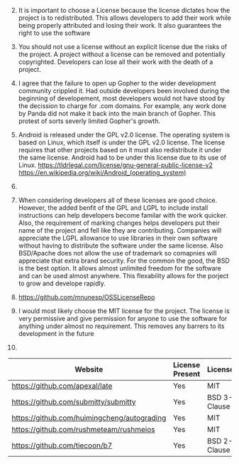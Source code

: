 
2) It is important to choose a License because the license dictates how the project is to redistributed. This allows developers to add their work while being properly attributed and losing their work. It also guarantees the right to use the software

3) You should not use a license without an explicit license due the risks of the project. A project without a license can be removed and potentially copyrighted. Developers can lose all their work with the death of a project.

4) I agree that the failure to open up Gopher to the wider development community crippled it. Had outside developers been involved during the beginning of developement, most developers would not have stood by the decission to charge for .com domains. For example, any work done by Panda did not make it back into the main branch of Gopher. This protest of sorts severly limited Gopher's growth.

5) Android is released under the GPL v2.0 license. The operating system is based on Linux, which itself is under the GPL v2.0 license. The license requires that other projects based on it must also redistribute it under the same license. Android had to be under this license due to its use of Linux. https://tldrlegal.com/license/gnu-general-public-license-v2 https://en.wikipedia.org/wiki/Android_(operating_system)

6) 

7) When considering developers all of these licenses are good choice. However, the added benfit of the GPL and LGPL to include install instructions can help developers become familar with the work quicker. Also, the requirement of marking changes helps developers put their name of the project and fell like they are contributing. Companies will appreciate the LGPL allowance to use libraries in their own software without having to distribute the software under the same license. Also BSD/Apache does not allow the use of trademark so comapnies will appreciate that extra brand security. For the common the good, the BSD is the best option. It allows almost unlimited freedom for the software and can be used almost anywhere. This flexability allows for the porject to grow and develope rapidly.

8) https://github.com/mnunesp/OSSLicenseRepo

9) I would most likely choose the MIT license for the project. The license is very permissive and give permission for anyone to use the software for anything under almost no requirement. This removes any barrers to its development in the future

10)
|  Website | License Present  | License  |
|---|---|---|
|  https://github.com/apexal/late | Yes  | MIT  |
|  https://github.com/submitty/submitty | Yes  | BSD 3-Clause  |
|  https://github.com/huimingcheng/autograding | Yes  | MIT  |
|  https://github.com/rushmeteam/rushmeios | Yes  | MIT  |
|  https://github.com/tiecoon/b7 | Yes  | BSD 2-Clause  |
